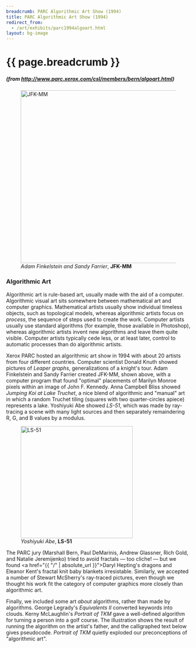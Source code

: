 ```yaml
---
breadcrumb: PARC Algorithmic Art Show (1994)
title: PARC Algorithmic Art Show (1994)
redirect_from:
  - /art/exhibits/parc1994algoart.html
layout: bg-image
---
```

# {{ page.breadcrumb }}
##### (<em>from http://www.parc.xerox.com/csl/members/bern/algoart.html</em>)

<div class="container">
  <figure>
    <img class="img-fluid rounded" style="height: 472px"
    src="{{ "/assets/projects/img/parc-mmjfk.jpg" | relative_url }}"
    alt="JFK-MM" />
    <figcaption>
      <em>Adam Finkelstein and Sandy Farrier</em>,
      <strong>JFK-MM</strong>
    </figcaption>
  </figure>
</div>

### Algorithmic Art

Algorithmic art is rule-based art, usually made with
the aid of a computer.
Algorithmic visual art sits somewhere between
mathematical art and computer graphics.
Mathematical artists usually show individual timeless objects,
such as topological models,
whereas algorithmic artists focus on <em>process</em>,
the sequence of steps used to create the work.
Computer artists usually use standard algorithms
(for example, those available in Photoshop),
whereas algorithmic artists invent new algorithms and
leave them quite visible.
Computer artists typically cede
less, or at least later, control to automatic processes
than do algorithmic artists.

Xerox PARC hosted an algorithmic art show in 1994 with about 20 artists
from four different countries.
Computer scientist Donald Knuth showed
pictures of <em>Leaper graphs</em>, generalizations of a knight's tour.
Adam Finkelstein and Sandy Farrier created JFK-MM,
shown above, with a computer program that found "optimal"
placements of Marilyn Monroe pixels within an image of John F. Kennedy.
Anna Campbell Bliss showed
<em>Jumping Koi at Lake Truchet</em>, a nice blend of
algorithmic and "manual" art in which a random Truchet tiling
(squares with two quarter-circles apiece) represents a lake.
Yoshiyuki Abe showed <em>LS-51</em>, which was made by ray-tracing
a scene with many light sources and then separately remaindering
R, G, and B values by a modulus.

<div class="container">
  <figure>
    <img class="img-fluid rounded" style="height: 306px"
    src="{{ "/assets/projects/img/parc-ls51.jpg" | relative_url }}" alt="LS-51" />
    <figcaption>
      <em>Yoshiyuki Abe</em>, <strong>LS-51</strong>
    </figcaption>
  </figure>
</div>

The PARC jury (Marshall Bern, Paul DeMarinis, Andrew Glassner, Rich Gold,
and Natalie Jeremijenko) tried to avoid fractals
&mdash; too cliche! &mdash; but we found
<a href="{{ "/" | absolute_url }}">Daryl Hepting</a>'s
dragons and Eleanor Kent's fractal knit baby
blankets irresistable.
Similarly, we accepted a number of
Stewart McSherry's ray-traced pictures, even though we thought his work
fit the category of computer graphics more closely than algorithmic art.

Finally, we included some art <em>about</em> algorithms,
rather than made by algorithms.
George Legrady's <em>Equivalents II</em> converted keywords into clouds.
Kerny McLaughlin's <em>Portrait of TKM</em> gave
a well-defined algorithm for turning a person into a golf course.
The illustration shows the result
of running the algorithm on the artist's father,
and the calligraphed text below gives pseudocode.
<em>Portrait of TKM</em> quietly exploded our preconceptions of
"algorithmic art".

<div class="container">
  <figure>
    <img class="img-fluid rounded" style="height: 364px"
    src="{{ "/assets/projects/img/parc-golf.jpg" | relative_url }}" alt="Portrait of TKM />
    <figcaption>
      <em>Kerny  McLaughlin</em>, <strong>Portrait of TKM</strong>
    </figcaption>
  </figure>
</div>

<address>
This page updated September 1998 /  bern@parc.xerox.com
</address>
